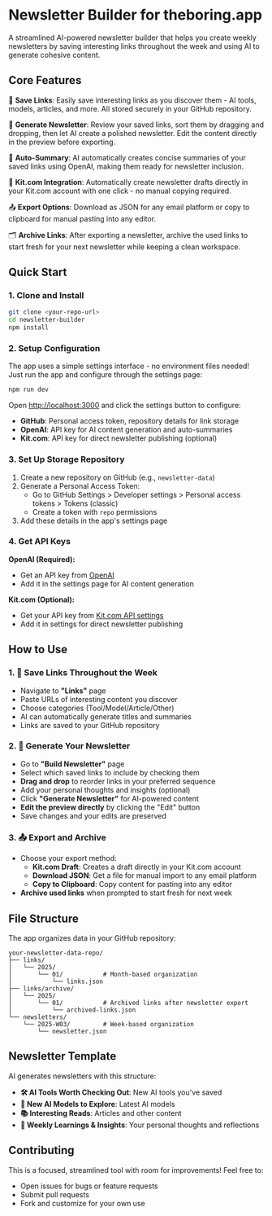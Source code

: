 # Newsletter Builder for theboring.app

A streamlined AI-powered newsletter builder that helps you create weekly newsletters by saving interesting links throughout the week and using AI to generate cohesive content.

## Core Features

🔗 **Save Links**: Easily save interesting links as you discover them - AI tools, models, articles, and more. All stored securely in your GitHub repository.

📰 **Generate Newsletter**: Review your saved links, sort them by dragging and dropping, then let AI create a polished newsletter. Edit the content directly in the preview before exporting.

🤖 **Auto-Summary**: AI automatically creates concise summaries of your saved links using OpenAI, making them ready for newsletter inclusion.

📧 **Kit.com Integration**: Automatically create newsletter drafts directly in your Kit.com account with one click - no manual copying required.

📤 **Export Options**: Download as JSON for any email platform or copy to clipboard for manual pasting into any editor.

🗂️ **Archive Links**: After exporting a newsletter, archive the used links to start fresh for your next newsletter while keeping a clean workspace.

## Quick Start

### 1. Clone and Install

```bash
git clone <your-repo-url>
cd newsletter-builder
npm install
```

### 2. Setup Configuration

The app uses a simple settings interface - no environment files needed! Just run the app and configure through the settings page:

```bash
npm run dev
```

Open [http://localhost:3000](http://localhost:3000) and click the settings button to configure:

- **GitHub**: Personal access token, repository details for link storage
- **OpenAI**: API key for AI content generation and auto-summaries  
- **Kit.com**: API key for direct newsletter publishing (optional)

### 3. Set Up Storage Repository

1. Create a new repository on GitHub (e.g., `newsletter-data`)
2. Generate a Personal Access Token:
   - Go to GitHub Settings > Developer settings > Personal access tokens > Tokens (classic)
   - Create a token with `repo` permissions
3. Add these details in the app's settings page

### 4. Get API Keys

**OpenAI (Required):**
- Get an API key from [OpenAI](https://platform.openai.com/api-keys)
- Add it in the settings page for AI content generation

**Kit.com (Optional):**
- Get your API key from [Kit.com API settings](https://app.kit.com/account_settings/api)  
- Add it in settings for direct newsletter publishing

## How to Use

### 1. 🔗 Save Links Throughout the Week
- Navigate to **"Links"** page
- Paste URLs of interesting content you discover
- Choose categories (Tool/Model/Article/Other)
- AI can automatically generate titles and summaries
- Links are saved to your GitHub repository

### 2. 📰 Generate Your Newsletter  
- Go to **"Build Newsletter"** page
- Select which saved links to include by checking them
- **Drag and drop** to reorder links in your preferred sequence
- Add your personal thoughts and insights (optional)
- Click **"Generate Newsletter"** for AI-powered content
- **Edit the preview directly** by clicking the "Edit" button
- Save changes and your edits are preserved

### 3. 📤 Export and Archive
- Choose your export method:
  - **Kit.com Draft**: Creates a draft directly in your Kit.com account
  - **Download JSON**: Get a file for manual import to any email platform  
  - **Copy to Clipboard**: Copy content for pasting into any editor
- **Archive used links** when prompted to start fresh for next week

## File Structure

The app organizes data in your GitHub repository:

```
your-newsletter-data-repo/
├── links/
│   └── 2025/
│       └── 01/           # Month-based organization
│           └── links.json
├── links/archive/
│   └── 2025/
│       └── 01/           # Archived links after newsletter export
│           └── archived-links.json
└── newsletters/
    └── 2025-W03/         # Week-based organization
        └── newsletter.json
```

## Newsletter Template

AI generates newsletters with this structure:

- **🛠️ AI Tools Worth Checking Out**: New AI tools you've saved
- **🤖 New AI Models to Explore**: Latest AI models
- **📚 Interesting Reads**: Articles and other content  
- **💭 Weekly Learnings & Insights**: Your personal thoughts and reflections

## Contributing

This is a focused, streamlined tool with room for improvements! Feel free to:
- Open issues for bugs or feature requests
- Submit pull requests
- Fork and customize for your own use
